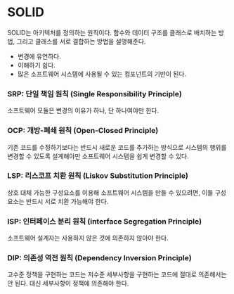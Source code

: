 # SOLID

SOLID는 아키텍처를 정의하는 원칙이다. 함수와 데이터 구조를 클래스로 배치하는 방법, 그리고 클래스를 서로 결합하는 방법을 설명해준다.

- 변경에 유연하다.
- 이해하기 쉽다.
- 많은 소프트웨어 시스템에 사용될 수 있는 컴포넌트의 기반이 된다.

### SRP: 단일 책임 원칙 (Single Responsibility Principle)

소프트웨어 모듈은 변경의 이유가 하나, 단 하나여야만 한다.

### OCP: 개방-폐쇄 원칙 (Open-Closed Principle)

기존 코드를 수정하기보다는 반드시 새로운 코드를 추가하는 방식으로 시스템의 행위를 변경할 수 있도록 설계해야만 소프트웨어 시스템을 쉽게 변경할 수 있다.

### LSP: 리스코프 치환 원칙 (Liskov Substitution Principle)

상호 대체 가능한 구성요소를 이용해 소프트웨어 시스템을 만들 수 있으려면, 이들 구성요소는 반드시 서로 치환 가능해야 한다.

### ISP: 인터페이스 분리 원칙 (interface Segregation Principle)

소프트웨어 설계자는 사용하지 않은 것에 의존하지 않아야 한다.

### DIP: 의존성 역전 원칙 (Dependency Inversion Principle)

고수준 정책을 구현하는 코드는 저수준 세부사항을 구현하는 코드에 절대로 의존해서는 안 된다. 대신 세부사항이 정책에 의존해야 한다.
